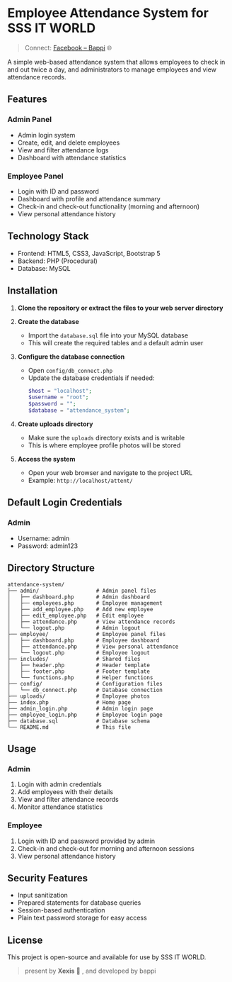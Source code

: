 # Employee Attendance System for SSS IT WORLD

> Connect: [Facebook – Bappi](https://www.facebook.com/bappi20056/) 🌐

A simple web-based attendance system that allows employees to check in and out twice a day, and administrators to manage employees and view attendance records.

## Features

### Admin Panel
- Admin login system
- Create, edit, and delete employees
- View and filter attendance logs
- Dashboard with attendance statistics

### Employee Panel
- Login with ID and password
- Dashboard with profile and attendance summary
- Check-in and check-out functionality (morning and afternoon)
- View personal attendance history

## Technology Stack
- Frontend: HTML5, CSS3, JavaScript, Bootstrap 5
- Backend: PHP (Procedural)
- Database: MySQL

## Installation

1. **Clone the repository or extract the files to your web server directory**

2. **Create the database**
   - Import the `database.sql` file into your MySQL database
   - This will create the required tables and a default admin user

3. **Configure the database connection**
   - Open `config/db_connect.php`
   - Update the database credentials if needed:
     ```php
     $host = "localhost";
     $username = "root";
     $password = "";
     $database = "attendance_system";
     ```

4. **Create uploads directory**
   - Make sure the `uploads` directory exists and is writable
   - This is where employee profile photos will be stored

5. **Access the system**
   - Open your web browser and navigate to the project URL
   - Example: `http://localhost/attent/`

## Default Login Credentials

### Admin
- Username: admin
- Password: admin123

## Directory Structure

```
attendance-system/
├── admin/                  # Admin panel files
│   ├── dashboard.php       # Admin dashboard
│   ├── employees.php       # Employee management
│   ├── add_employee.php    # Add new employee
│   ├── edit_employee.php   # Edit employee
│   ├── attendance.php      # View attendance records
│   └── logout.php          # Admin logout
├── employee/               # Employee panel files
│   ├── dashboard.php       # Employee dashboard
│   ├── attendance.php      # View personal attendance
│   └── logout.php          # Employee logout
├── includes/               # Shared files
│   ├── header.php          # Header template
│   ├── footer.php          # Footer template
│   └── functions.php       # Helper functions
├── config/                 # Configuration files
│   └── db_connect.php      # Database connection
├── uploads/                # Employee photos
├── index.php               # Home page
├── admin_login.php         # Admin login page
├── employee_login.php      # Employee login page
├── database.sql            # Database schema
└── README.md               # This file
```

## Usage

### Admin
1. Login with admin credentials
2. Add employees with their details
3. View and filter attendance records
4. Monitor attendance statistics

### Employee
1. Login with ID and password provided by admin
2. Check-in and check-out for morning and afternoon sessions
3. View personal attendance history

## Security Features
- Input sanitization
- Prepared statements for database queries
- Session-based authentication
- Plain text password storage for easy access

## License
This project is open-source and available for use by SSS IT WORLD. 
> present by **Xexis** 💼 , and developed by bappi
